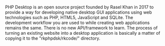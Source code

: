 PHP Desktop is an open source project founded 
by Rasel Khan in 2017 to provide a way for developing 
native desktop GUI applications using web
 technologies such as PHP, HTML5, JavaScript and SQLite. 
The development workflow you are used to while creating
 web applications remains the same. There is no new
 API/framework to learn. The process of turning an 
existing website into a desktop application is basically 
a matter of copying it to the "rkphpdsk/rkcode/" directory.
